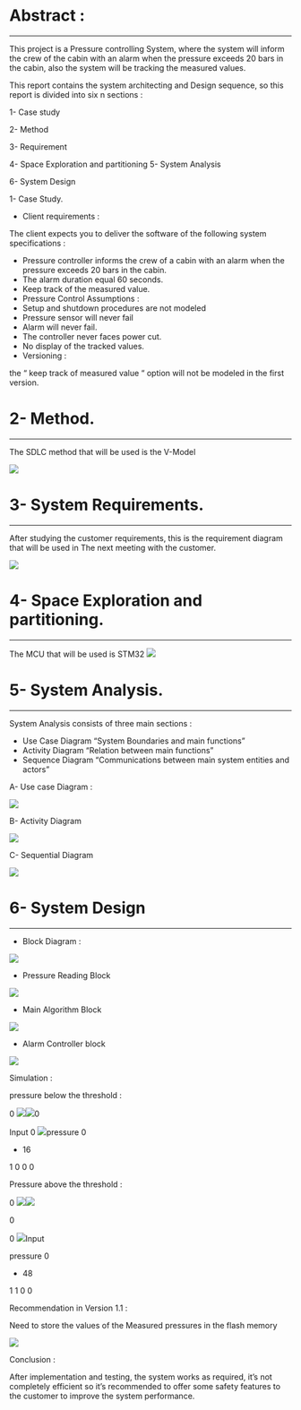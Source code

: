# Abstract :  
-------------
This project is a Pressure controlling System, where the system  will inform the crew of the cabin with an alarm when the pressure exceeds 20 bars in the cabin, also the system will be tracking the measured values. 

This report contains the system architecting and Design sequence, so this report is divided into six n  sections : 

1-  Case study 

2-  Method  

3-  Requirement  

4-  Space Exploration and partitioning  5-  System Analysis 

6-  System Design 

1- Case Study.  

- Client requirements : 

The client expects you to deliver the software of the following system specifications : 

- Pressure controller informs the crew of a cabin with an alarm when the pressure exceeds 20 bars in the cabin. 
- The alarm duration equal 60 seconds.  
- Keep track of the measured value. 
- Pressure Control Assumptions : 
- Setup and shutdown procedures are not modeled  
- Pressure sensor will never fail 
- Alarm will never fail. 
- The controller never faces power cut. 
- No display of the tracked values. 
- Versioning : 

the “ keep track of measured value “ option will not be modeled in the first version. 

# 2- Method. 
-------------
The SDLC method that will be used is the V-Model 

![](https://github.com/mahmoudHussein202/Mastering-Embedded-Systems-deploma/blob/master/First_Term_Projects/Pressure_Detection/Report/Aspose.Words.a28f5dfc-a86e-4b51-bb70-9f4134a593e7.001.jpeg)

# 3- System Requirements.  
--------------------------
After studying the customer requirements, this is the requirement diagram that will be used in  The next meeting with the customer. 

![](https://github.com/mahmoudHussein202/Mastering-Embedded-Systems-deploma/blob/master/First_Term_Projects/Pressure_Detection/Report/Aspose.Words.a28f5dfc-a86e-4b51-bb70-9f4134a593e7.002.jpeg)

# 4- Space Exploration and partitioning. 
------------------------------------------
The MCU that will be used is STM32 ![](https://github.com/mahmoudHussein202/Mastering-Embedded-Systems-deploma/blob/master/First_Term_Projects/Pressure_Detection/Report/Aspose.Words.a28f5dfc-a86e-4b51-bb70-9f4134a593e7.003.png)

# 5- System Analysis. 
----------------------
System Analysis consists of three main sections : 
- Use Case Diagram “System Boundaries and main functions” 
- Activity Diagram “Relation between main functions” 
- Sequence Diagram “Communications between main system entities and actors” 

A-  Use case Diagram : 

![](https://github.com/mahmoudHussein202/Mastering-Embedded-Systems-deploma/blob/master/First_Term_Projects/Pressure_Detection/Report/Aspose.Words.a28f5dfc-a86e-4b51-bb70-9f4134a593e7.004.jpeg)

B-  Activity Diagram 

![](https://github.com/mahmoudHussein202/Mastering-Embedded-Systems-deploma/blob/master/First_Term_Projects/Pressure_Detection/Report/Aspose.Words.a28f5dfc-a86e-4b51-bb70-9f4134a593e7.005.jpeg)

C-  Sequential Diagram 

![](https://github.com/mahmoudHussein202/Mastering-Embedded-Systems-deploma/blob/master/First_Term_Projects/Pressure_Detection/Report/Aspose.Words.a28f5dfc-a86e-4b51-bb70-9f4134a593e7.006.jpeg)

# 6- System Design 
-------------------
- Block Diagram : 

![](https://github.com/mahmoudHussein202/Mastering-Embedded-Systems-deploma/blob/master/First_Term_Projects/Pressure_Detection/Report/Aspose.Words.a28f5dfc-a86e-4b51-bb70-9f4134a593e7.007.jpeg)

- Pressure Reading Block 

![](https://github.com/mahmoudHussein202/Mastering-Embedded-Systems-deploma/blob/master/First_Term_Projects/Pressure_Detection/Report/Aspose.Words.a28f5dfc-a86e-4b51-bb70-9f4134a593e7.008.jpeg)

- Main Algorithm Block   

![](https://github.com/mahmoudHussein202/Mastering-Embedded-Systems-deploma/blob/master/First_Term_Projects/Pressure_Detection/Report/Aspose.Words.a28f5dfc-a86e-4b51-bb70-9f4134a593e7.009.jpeg)

- Alarm Controller block 

![](https://github.com/mahmoudHussein202/Mastering-Embedded-Systems-deploma/blob/master/First_Term_Projects/Pressure_Detection/Report/Aspose.Words.a28f5dfc-a86e-4b51-bb70-9f4134a593e7.010.jpeg)

Simulation : 

pressure below the threshold :  

0  ![](https://github.com/mahmoudHussein202/Mastering-Embedded-Systems-deploma/blob/master/First_Term_Projects/Pressure_Detection/Report/Aspose.Words.a28f5dfc-a86e-4b51-bb70-9f4134a593e7.011.jpeg)![](https://github.com/mahmoudHussein202/Mastering-Embedded-Systems-deploma/blob/master/First_Term_Projects/Pressure_Detection/Report/Aspose.Words.a28f5dfc-a86e-4b51-bb70-9f4134a593e7.012.png)0  

Input  0  ![](https://github.com/mahmoudHussein202/Mastering-Embedded-Systems-deploma/blob/master/First_Term_Projects/Pressure_Detection/Report/Aspose.Words.a28f5dfc-a86e-4b51-bb70-9f4134a593e7.013.png)pressure  0  

- 16   

1  0  0  0  

Pressure above the threshold : 

0  ![](https://github.com/mahmoudHussein202/Mastering-Embedded-Systems-deploma/blob/master/First_Term_Projects/Pressure_Detection/Report/Aspose.Words.a28f5dfc-a86e-4b51-bb70-9f4134a593e7.014.jpeg)![](https://github.com/mahmoudHussein202/Mastering-Embedded-Systems-deploma/blob/master/First_Term_Projects/Pressure_Detection/Report/Aspose.Words.a28f5dfc-a86e-4b51-bb70-9f4134a593e7.015.png)

0  

0  ![](https://github.com/mahmoudHussein202/Mastering-Embedded-Systems-deploma/blob/master/First_Term_Projects/Pressure_Detection/Report/Aspose.Words.a28f5dfc-a86e-4b51-bb70-9f4134a593e7.016.png)Input  

pressure  0  

- 48   

1  1  0  0  

Recommendation in Version 1.1 : 

Need to store the values of the Measured pressures in the flash memory 

![](https://github.com/mahmoudHussein202/Mastering-Embedded-Systems-deploma/blob/master/First_Term_Projects/Pressure_Detection/Report/Aspose.Words.a28f5dfc-a86e-4b51-bb70-9f4134a593e7.017.jpeg)

Conclusion : 

After implementation and testing, the system works as required, it’s not completely efficient so it’s recommended to offer some safety features to the customer to improve the system performance. 
